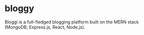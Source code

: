 # bloggy
Bloggi is a full-fledged blogging platform built on the MERN stack (MongoDB, Express.js, React, Node.js).
